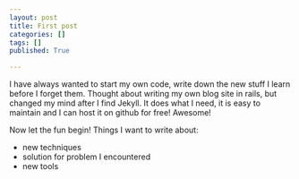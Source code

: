 ```yaml
---
layout: post
title: First post
categories: []
tags: []
published: True

---
```


I have always wanted to start my own code, write down the new stuff I learn before I forget them. Thought about writing my own blog site in rails, but changed my mind after I find Jekyll. It does what I need, it is easy to maintain and I can host it on github for free! Awesome!

Now let the fun begin! Things I want to write about:
* new techniques
* solution for problem I encountered
* new tools


